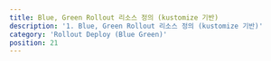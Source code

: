 ```yaml
---
title: Blue, Green Rollout 리소스 정의 (kustomize 기반)
description: '1. Blue, Green Rollout 리소스 정의 (kustomize 기반)'
category: 'Rollout Deploy (Blue Green)'
position: 21
---
```

